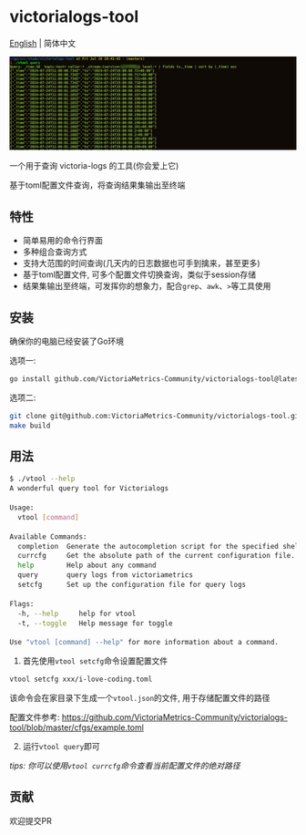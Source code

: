 # victorialogs-tool
[English](https://github.com/VictoriaMetrics-Community/victorialogs-tool) | 简体中文

![image_01](image_01.jpg)

一个用于查询 victoria-logs 的工具(你会爱上它)

基于toml配置文件查询，将查询结果集输出至终端

## 特性

- 简单易用的命令行界面
- 多种组合查询方式
- 支持大范围的时间查询(几天内的日志数据也可手到擒来，甚至更多)
- 基于toml配置文件, 可多个配置文件切换查询，类似于session存储
- 结果集输出至终端，可发挥你的想象力，配合`grep`、`awk`、`>`等工具使用

## 安装

确保你的电脑已经安装了Go环境

选项一:

```bash
go install github.com/VictoriaMetrics-Community/victorialogs-tool@latest && mv $GOPATH/bin/victorialogs-tool $GOPATH/bin/vtool
```

选项二:

```bash
git clone git@github.com:VictoriaMetrics-Community/victorialogs-tool.git
make build
```

## 用法

```bash
$ ./vtool --help
A wonderful query tool for Victorialogs

Usage:
  vtool [command]

Available Commands:
  completion  Generate the autocompletion script for the specified shell
  currcfg     Get the absolute path of the current configuration file.
  help        Help about any command
  query       query logs from victoriametrics
  setcfg      Set up the configuration file for query logs

Flags:
  -h, --help     help for vtool
  -t, --toggle   Help message for toggle

Use "vtool [command] --help" for more information about a command.
```

1. 首先使用`vtool setcfg`命令设置配置文件

```bash
vtool setcfg xxx/i-love-coding.toml
```

该命令会在家目录下生成一个`vtool.json`的文件, 用于存储配置文件的路径

配置文件参考: https://github.com/VictoriaMetrics-Community/victorialogs-tool/blob/master/cfgs/example.toml

2. 运行`vtool query`即可

*tips: 你可以使用`vtool currcfg`命令查看当前配置文件的绝对路径*

## 贡献

欢迎提交PR
